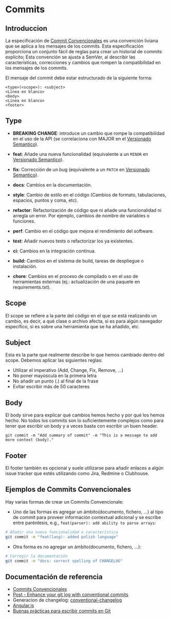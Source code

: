 # Commits
## Introduccion
La especificación de [Commit Convencionales](https://www.conventionalcommits.org/es/v1.0.0-beta.3/) es una convención liviana que se aplica a los mensajes de los commits. Esta especificación proporciona un conjunto fácil de reglas para crear un historial de commits explícito; Esta convención se ajusta a SemVer, al describir las características, correcciones y cambios que rompen la compatibilidad en los mensajes de los commits.

El mensaje del commit debe estar estructurado de la siguiente forma:
```
<type>(<scope>): <subject>
<Línea en blanco>
<body>
<Línea en blanco>
<footer>
```


## Type
- **BREAKING CHANGE**: introduce un cambio que rompe la compatibilidad en el uso de la API (se correlaciona con MAJOR en el [Versionado Semantico](https://semver.org/)).

- **feat**: Añade una nueva funcionalidad (equivalente a un `MINOR` en [Versionado Semantico](https://semver.org/)).

- **fix**: Corrección de un bug (equivalente a un `PATCH` en [Versionado Semantico](https://semver.org/)).

- **docs**: Cambios en la documentación.

- **style**: Cambio de estilo en el código (Cambios de formato, tabulaciones, espacios, puntos y coma, etc).

- **refactor**: Refactorización de código que ni añade una funcionalidad ni arregla un error. Por ejemplo, cambios de nombre de variables o funciones.

- **perf**: Cambio en el código que mejora el rendimiento del software.

- **test**: Añadir nuevos tests o refactorizar los ya existentes.

- **ci:** Cambios en la integración continua.

- **build:** Cambios en el sistema de build, tareas de despliegue o instalación.

- **chore**: Cambios en el proceso de compilado o en el uso de herramientas externas (ej.: actualización de una paquete en requirements.txt).


## Scope
El scope se refiere a la parte del código en el que se está realizando un cambio, es decir, a qué clase o archivo afecta, si es para algún navegador específico, si es sobre una herramienta que se ha añadido, etc.


## Subject
Esta es la parte que realmente describe lo que hemos cambiado dentro del scope. Debemos aplicar las siguientes reglas:
- Utilizar el imperativo (Add, Change, Fix, Remove, …)
- No poner mayúscula en la primera letra
- No añadir un punto (.) al final de la frase
- Evitar escribir más de 50 caracteres


## Body
El body sirve para explicar qué cambios hemos hecho y por qué los hemos hecho. No todos los commits son lo suficientemente complejos como para tener que escribir un body y a veces basta con escribir un buen header.
```
git commit -m "Add summary of commit" -m "This is a message to add more context (body)."
```


## Footer
El footer también es opcional y suele utilizarse para añadir enlaces a algún issue tracker que estés utilizando como Jira, Redmine o Clubhouse.


## Ejemplos de Commits Convencionales
Hay varias formas de crear un Commits Convencionale:

- Uno de las formas es agregar un ámbito(documento, fichero, ...) al tipo de commit para proveer información contextual adicional y se escribe entre paréntesis, e.g., `feat(parser): add ability to parse arrays`:
```sh
# Añadir una nueva funcionalidad o característica
git commit -m "feat(lang): added polish language"
```

- Otra forma es no agregar un ámbito(documento, fichero, ...):
```sh
# Corregir la documentación
git commit -m "docs: correct spelling of CHANGELOG"
```


## Documentación de referencia
- [Commits Convencionales](https://www.conventionalcommits.org/es/v1.0.0-beta.3/)
- [Post - Enhance your git log with conventional commits](https://dev.to/maxpou/enhance-your-git-log-with-conventional-commits-3ea4)
- Generacion de changelog: [conventional-changelog](https://github.com/conventional-changelog/conventional-changelog/tree/master/packages/conventional-changelog-cli)
- [Angular.js](https://github.com/angular/angular.js/blob/master/DEVELOPERS.md#-git-commit-guidelines)
- [Buenas prácticas para escribir commits en Git](https://midu.dev/buenas-practicas-escribir-commits-git/)
